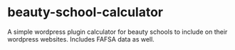 # beauty-school-calculator
A simple wordpress plugin calculator for beauty schools to include on their wordpress websites. Includes FAFSA data as well.

